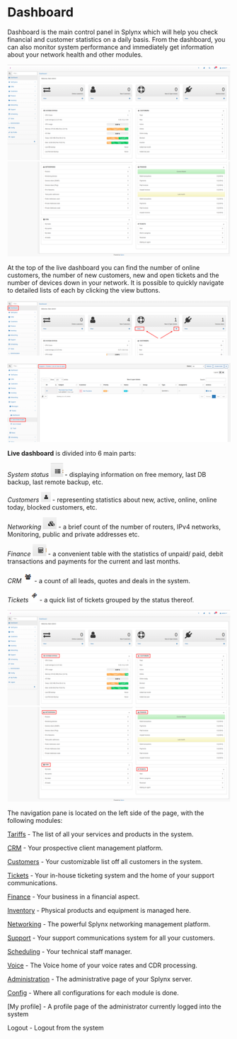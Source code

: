 Dashboard
=========

Dashboard is the main control panel in Splynx which will help you check financial and customer statistics on a daily basis. From the dashboard, you can also monitor system performance and immediately get information about your network health and other modules.

![Dashboard1](dashboard1.png)
![Dashboard2](dashboard2.png)

At the top of the live dashboard you can find the number of online customers, the number of new customers, new and open tickets and the number of devices down in your network. It is possible to quickly navigate to detailed lists of each by clicking the view buttons.

![Screenshot](dashboard3.png)

![Screenshot](dashboard4.png)

**Live dashboard** is divided into 6 main parts:

_System status_ <icon class="image-icon">![icon](Screenshot_at_May_12_16-55-54.png)</icon> - displaying information on free memory, last DB backup, last remote backup, etc.

_Customers_ <icon class="image-icon">![icon](Screenshot_at_May_12_16-57-33.png)</icon> - representing statistics about new, active, online, online today, blocked customers, etc.

_Networking_ <icon class="image-icon">![icon](Screenshot_at_May_12_16-56-17.png)</icon> - a brief count of the number of routers, IPv4 networks, Monitoring, public and private addresses etc.

_Finance_ <icon class="image-icon">![icon](Screenshot_at_May_12_16-56-28.png)</icon> - a convenient table with the statistics of unpaid/ paid, debit transactions and payments for the current and last months.

_CRM_ <icon class="image-icon">![icon](dashboard5.png)</icon> - a count of all leads, quotes and deals in the system.

_Tickets_ <icon class="image-icon">![icon](dashboard6.png)</icon> - a quick list of tickets grouped by the status thereof.

![Dashboard1](dashboard7.png)
![Dashboard2](dashboard8.png)

The navigation pane is located on the left side of the page, with the following modules:

[Tariffs](configuring_tariff_plans/configuring_tariff_plans.md) - The list of all your services and products in the system.

[CRM](crm/crm.md) - Your prospective client management platform.

[Customers](customer_management/customer_management.md) - Your customizable list off all customers in the system.

[Tickets](tickets/tickets.md) - Your in-house ticketing system and the home of your support communications.

[Finance](finance/finance.md) - Your business in a financial aspect.

[Inventory](inventory/inventory.md) - Physical products and equipment is managed here.

[Networking](networking/networking.md) - The powerful Splynx networking management platform.

[Support](support_messages/support_messages.md) - Your support communications system for all your customers.

[Scheduling](scheduling/scheduling.md) - Your technical staff manager.

[Voice](voice/voice.md) - The Voice home of your voice rates and CDR processing.

[Administration](administration/administration.md) - The administrative page of your Splynx server.

[Config](configuration/configuration.md) - Where all configurations for each module is done.

[My profile] - A profile page of the administrator currently logged into the system

Logout - Logout from the system
